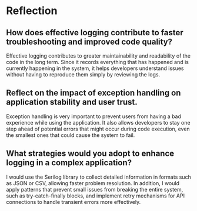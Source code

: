 # Reflection

## How does effective logging contribute to faster troubleshooting and improved code quality?

Effective logging contributes to greater maintainability and readability of the
code in the long term. Since it records everything that has happened and is
currently happening in the system, it helps developers understand issues without
having to reproduce them simply by reviewing the logs.

## Reflect on the impact of exception handling on application stability and user trust.

Exception handling is very important to prevent users from having a bad
experience while using the application. It also allows developers to stay one
step ahead of potential errors that might occur during code execution, even the
smallest ones that could cause the system to fail.

## What strategies would you adopt to enhance logging in a complex application?

I would use the Serilog library to collect detailed information in formats such
as JSON or CSV, allowing faster problem resolution. In addition, I would apply
patterns that prevent small issues from breaking the entire system, such as
try-catch-finally blocks, and implement retry mechanisms for API connections to
handle transient errors more effectively.
